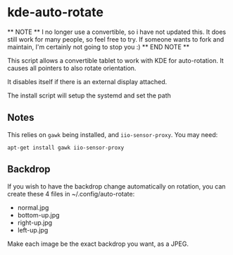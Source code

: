 # kde-auto-rotate

** NOTE **
I no longer use a convertible, so i have not updated this.
It does still work for many people, so feel free to try.
If someone wants to fork and maintain, I'm certainly not
going to stop you :)
** END NOTE **

This script allows a convertible tablet to work with KDE for
auto-rotation. It causes all pointers to also rotate orientation.

It disables itself if there is an external display attached.

The install script will setup the systemd and set the path

## Notes

This relies on `gawk` being installed, and `iio-sensor-proxy`.
You may need:

`apt-get install gawk iio-sensor-proxy`

## Backdrop

If you wish to have the backdrop change automatically on rotation,
you can create these 4 files in ~/.config/auto-rotate:

- normal.jpg
- bottom-up.jpg
- right-up.jpg
- left-up.jpg

Make each image be the exact backdrop you want, as a JPEG.
